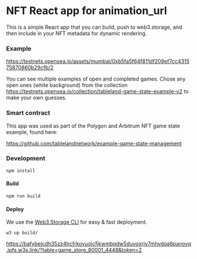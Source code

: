 # NFT React app for animation_url

This is a simple React app that you can build, push to web3.storage, and then include in your NFT metadata for dynamic rendering. 

### Example

https://testnets.opensea.io/assets/mumbai/0xb5fa5f64f811df209ef7cc431575870860b29cfb/2

You can see multiple examples of open and completed games. Chose any open ones (white background) from the collection https://testnets.opensea.io/collection/tableland-game-state-example-v2 to make your own guesses. 


### Smart contract

This app was used as part of the Polygon and Arbitrum NFT game state example, found here: 

https://github.com/tablelandnetwork/example-game-state-management

### Development

```
npm install
```

#### Build

```
npm run build
```

#### Deploy

We use the [Web3.Storage CLI](https://github.com/web3-storage/w3cli) for easy & fast deployment.

```
w3 up build/
```

https://bafybeicdh35zz4lrcfrkovuoicfjkwmbqdw5duvqxrjy7mhvdqa6panovq.ipfs.w3s.link/?table=game_store_80001_4448&token=2

